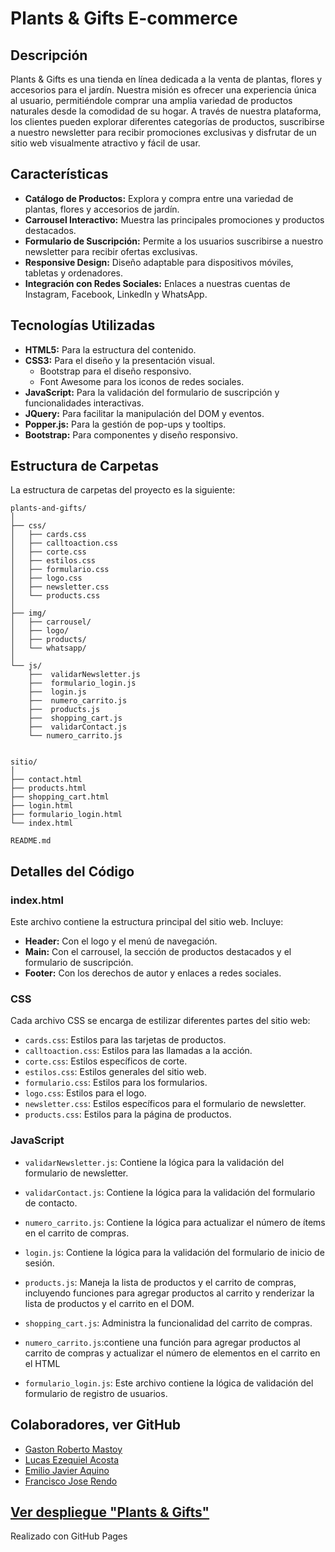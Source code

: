 # Plants & Gifts E-commerce

## Descripción

Plants & Gifts es una tienda en línea dedicada a la venta de plantas, flores y accesorios para el jardín. Nuestra misión es ofrecer una experiencia única al usuario, permitiéndole comprar una amplia variedad de productos naturales desde la comodidad de su hogar. A través de nuestra plataforma, los clientes pueden explorar diferentes categorías de productos, suscribirse a nuestro newsletter para recibir promociones exclusivas y disfrutar de un sitio web visualmente atractivo y fácil de usar.

## Características

- **Catálogo de Productos:** Explora y compra entre una variedad de plantas, flores y accesorios de jardín.
- **Carrousel Interactivo:** Muestra las principales promociones y productos destacados.
- **Formulario de Suscripción:** Permite a los usuarios suscribirse a nuestro newsletter para recibir ofertas exclusivas.
- **Responsive Design:** Diseño adaptable para dispositivos móviles, tabletas y ordenadores.
- **Integración con Redes Sociales:** Enlaces a nuestras cuentas de Instagram, Facebook, LinkedIn y WhatsApp.

## Tecnologías Utilizadas

- **HTML5:** Para la estructura del contenido.
- **CSS3:** Para el diseño y la presentación visual.
  - Bootstrap para el diseño responsivo.
  - Font Awesome para los iconos de redes sociales.
- **JavaScript:** Para la validación del formulario de suscripción y funcionalidades interactivas.
- **JQuery:** Para facilitar la manipulación del DOM y eventos.
- **Popper.js:** Para la gestión de pop-ups y tooltips.
- **Bootstrap:** Para componentes y diseño responsivo.



## Estructura de Carpetas
La estructura de carpetas del proyecto es la siguiente:
```
plants-and-gifts/
│
├── css/
│   ├── cards.css
│   ├── calltoaction.css
│   ├── corte.css
│   ├── estilos.css
│   ├── formulario.css
│   ├── logo.css
│   ├── newsletter.css
│   └── products.css
│
├── img/
│   ├── carrousel/
│   ├── logo/
│   ├── products/
│   └── whatsapp/
│
└── js/
    ├──  validarNewsletter.js
    ├──  formulario_login.js
    ├──  login.js
    ├──  numero_carrito.js
    ├──  products.js
    ├──  shopping_cart.js
    ├──  validarContact.js
    └── numero_carrito.js


sitio/
│
├── contact.html
├── products.html
├── shopping_cart.html
├── login.html
├── formulario_login.html
└── index.html

README.md
```



## Detalles del Código

### index.html

Este archivo contiene la estructura principal del sitio web. Incluye:

- **Header:** Con el logo y el menú de navegación.
- **Main:** Con el carrousel, la sección de productos destacados y el formulario de suscripción.
- **Footer:** Con los derechos de autor y enlaces a redes sociales.

### CSS

Cada archivo CSS se encarga de estilizar diferentes partes del sitio web:

- `cards.css`: Estilos para las tarjetas de productos.
- `calltoaction.css`: Estilos para las llamadas a la acción.
- `corte.css`: Estilos específicos de corte.
- `estilos.css`: Estilos generales del sitio web.
- `formulario.css`: Estilos para los formularios.
- `logo.css`: Estilos para el logo.
- `newsletter.css`: Estilos específicos para el formulario de newsletter.
- `products.css`: Estilos para la página de productos.

### JavaScript

- `validarNewsletter.js`: Contiene la lógica para la validación del formulario de newsletter.
 
- `validarContact.js`: Contiene la lógica para la validación del formulario de contacto.
 
- `numero_carrito.js`: Contiene la lógica para actualizar el número de ítems en el carrito de compras.

- `login.js`: Contiene la lógica para la validación del formulario de inicio de sesión.

- `products.js`: Maneja la lista de productos y el carrito de compras, incluyendo funciones para agregar productos al carrito y renderizar la lista de productos y el carrito en el DOM.

- `shopping_cart.js`: Administra la funcionalidad del carrito de compras.

- `numero_carrito.js`:contiene una función para agregar productos al carrito de compras y actualizar el número de elementos en el carrito en el HTML
 
- `formulario_login.js`: Este archivo contiene la lógica de validación del formulario de registro de usuarios. 


## Colaboradores, ver GitHub
- [Gaston Roberto Mastoy](https://github.com/gastonmastoy)
- [Lucas Ezequiel Acosta](https://github.com/ALucasE)
- [Emilio Javier Aquino](https://github.com/3m1l10j4v13r4qu1n0)
- [Francisco Jose Rendo](https://github.com/FrankRendo)


## [Ver despliegue "Plants & Gifts"](https://gastonmastoy.github.io/tpfullstackgrupo2github.io/)
Realizado con GitHub Pages


